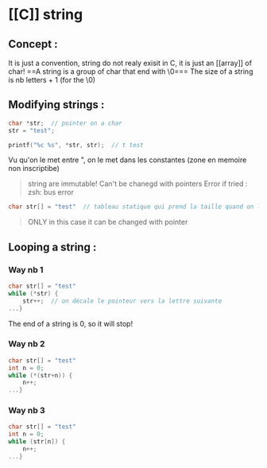# [[C]] string

## Concept :
It is just a convention, string do not realy exisit in C, it is just an [[array]] of char!
==A string is a group of char that end with  \\0===
The size of a string is nb letters + 1 (for the \\0)

## Modifying strings :
```C
char *str;  // pointer on a char
str = "test";

printf("%c %s", *str, str);  // t test
```
Vu qu'on le met entre ", on le met dans les constantes (zone en memoire non inscriptibe)
>string are immutable!  Can't be chanegd with pointers
>Error if tried : zsh: bus error  

```C
char str[] = "test"  // tableau statique qui prend la taille quand on l'assigne (doit etre sur la meme ligne)
```
>ONLY in this case it can be changed with pointer

## Looping a string :
### Way nb 1
```C
char str[] = "test"
while (*str) {
	str++;  // on décale le pointeur vers la lettre suivante
...}

```
The end of a string is 0, so it will stop!
### Way nb 2
```C
char str[] = "test"
int n = 0;
while (*(str+n)) {
	n++;
...}
```
### Way nb 3
```C
char str[] = "test"
int n = 0;
while (str[n]) {
	n++;
...}
```
